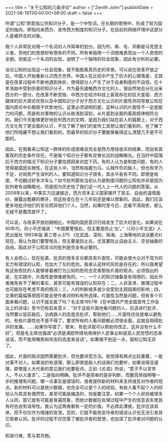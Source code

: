 +++
title = "关于公知的几条评论"
author = ["Zenith John"]
publishDate = 2021-08-19T00:00:00+08:00
draft = false
+++

所谓“公知”原意指公共知识分子，是一个中性词。在长期的使用中，形成了较为固定的指向，即指向亲西方、宣传西方制度的知识分子。在目前的网络环境中这部分人是被抨击的对象。

我个人非常反对用一个名词对人作简单的划分，因为列、斯、毛、邓都是马克思主义者，但他们的思想却有很多的不同。所有单独用一个词很难表现出一个人思想的全貌。但是这一个名词的出现，说明了一个独特的社会现象，因此有分析的必要。

谈论公知的出现这一社会现象，就不能脱离其历史的背景。可以说在改革开放之后，中国人开始重新认识西方世界。中国人在比较中产生了巨大的心理落差，尤其是在改革过程中不断地遇到挫折，使得部分人产生了对于自身制度的不自信。在十年浩劫中受到伤害的知识分子，作为最先接触西方文化的人，很自然地会分化出亲西方的一部分。在改革不断受挫、中西方在经济科技上客观存在的巨大差距、西方媒体的巨大舆论优势以及中国知识分子对于西方文化认识的片面性共同导致公知在国内舆论中长期居于优势地位。这里必须说明的是，这种认识的片面性不一定是能力的问题，而是和对事物的认识从肤浅到深刻，从片面到全面的客观规律相符合的。我们今天能够更好地批判西方的文明，是因为我们站在前人的肩膀上，对于西方文化有了更全面的认识，不仅了解了他们的宣传工具想让我们看到的，也了解了他们所隐藏不想让我们看到的。而最早的知识分子要能够看得这么清楚几乎是不可能的。

因此，在我看来公知这一群体的形成很难说完全是西方用钱收买的结果，而自有其客观的历史条件存在。不是每个知识分子都有足够长远的战略眼光。在当时中囯落后于西方的情况下知识分子要找原因来对症下药。有的人认为是制度问题，有的人觉得是国民劣根性。在这些人中，当然有指鹿为马，认贼作负的敌人，但也有学力不足，对局势产生误判的人。要知道知识分子很多，其水平各有不同。即使是局座，不也翻过好多次车么？如今批判那些当初认为是制度问题的公知也并非是因为批判者有战略眼光，而是因为历史给了我们这一代人上一代人的问题的答案。从2008年以来，中美实力迅速接近，西方资本主义国家揭开了民主、自由的温情面纱，展露出粗暴的獠牙，但这些变化在十几年前还是难以想象的。因此，我们应该更多地批评他们的言论而非他们个人。当然，如果时至今日，还看不清局势，那么无疑不是蠢而是坏了。

可以说，与改革开放初期相比，中国的国民意识已经发生了巨大的变化。如果说在90年代，邓小平还强调：“中国要警惕右，但主要是防止‘左’。”（《邓小平文选》人民出版社 1993年版 第三卷 p.375 《在武昌、深圳、珠海、上海等地的谈话要点》）现在，我认为我们要警惕左，但主要是防止右，尤其要防止自由主义，空谈抽象的自由。因此对于公知言论的批判是完全有必要的。

有人会担心，现在批美、批资的很多言论都具有片面性，可能会使大众对于双方的实力有错误的认知，也加大了左的危险。我承认这样的风险是存在的，所以我希望有这些担扰的人能够冒着被打为公知的危险去完善那些片面的观点。必须指出的是，在实践中，片面性是很难避免的。一，一个人的知识储备是有局限的，因此作者难免有不了解的事实，甚至可能有错误的认知存在；二，人非圣贤，推理过程中也可能存在考虑不周的情况；三，人的判断或多或少会受到主观因素的影响；四，文章的篇幅等原因可能会使作者对材料有所选择。片面性当然是问题，但有多个片面来看问题，认识不就全面了吗？毛主席1957年《在中国共产党全国宣传工作会议上的讲话》至今仍有启发意义：“对于这些片面地看问题的人，应该进行批评，当然要以惩前毙后，治病救人的态度去批评，帮助他们……片面性往往是难以避免的，有些片面性也不是不得了，要求所有的人看问题都必须很全面，这就会阻碍批评的发展。……如果你写错了，那末，有批评就可以帮助你改正，这并没有什么不好”。但是毛主席也强调“必须是满腔热情地用保护人民事业和提高人民觉悟的态来说话，而不能用嘲笑和攻击的态度来说话”。如果做不到这一点，就和公知无异了。

因此，片面的观点固然需要批评，但也要讲究方法。我觉得有两点比较重要，一是对事不对人。如果说的有道理，那么即使是敌人的话我们也要听，如果说得没道理，即使是人大代表的意见我们也要批评。正如《论语》所说，“君子不以言举人，不以人废言”。二是指向明确。批评不是简单的是非判断，而要具体指明哪一步的推理有问题，哪一点事实是错误的，或者提供新的材料来支持或反对作者的观点。新的材料可以是统计数据，也完全可以是个人的经验。有些人看不起个人的经验认为其具有偶然性，甚至可能是编造的，但是要注意，如果一个个人经验被很多人认同，那它就有可能是普遍现象，而统计数据在处理过程中产生的信息丢失使其有时也会有误导性。我认为这两者都有一定的价值，不必厚此薄彼。批评应该具体，而不仅仅作为情绪的宣泄。否则，它就不能改变作者的错误认识也无法引发其它观者认同。批评的过程不仅完善了被批评者的思想，也加深了批评者对问题的认识。

知易行难，愿与君共勉。
